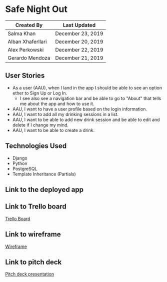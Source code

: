 # Safe Night Out

Created By | Last Updated
-----------|--------------
Salma Khan | December 23, 2019
Alban Xhaferllari | December 20, 2019
Alex Perkowski | December 22, 2019
Gerardo Mendoza | December 21, 2019

## User Stories 
* As a user (AAU), when I land in the app I should be able to see an option ether to Sign Up or Log In. 
    * I see also see a navigation bar and be able to go to "About" that tells me about the app and how to use it.
* AAU, I want to have a user profile based on the login information. 
* AAU, I want to add all my drinking sessions in a list.
* AAU, I want to be able to add new drink session and be able to edit and delete if I change my mind.   
* AAU, I want to be able to create a drink. 

## Technologies Used
* Django
* Python
* PostgreSQL
* Template Inheritance (Partials)

## Link to the deployed app

## Link to Trello board
[Trello Board](https://trello.com/b/eobNgEkN/project-3)

## Link to wireframe 
[Wireframe](https://pr.to/9951J5/)

## Link to pitch deck 
[Pitch deck presentation](https://docs.google.com/presentation/d/1j0e2z1oQUXVFTgXBdu9JAL2-PfTUG1YLmCuoOb15XcQ/edit#slide=id.g7bbe74316e_2_85)